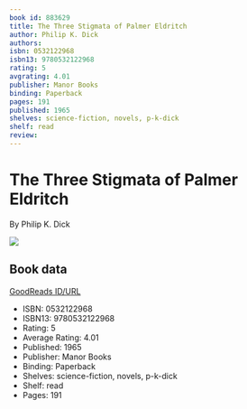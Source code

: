 ```yaml
---
book id: 883629
title: The Three Stigmata of Palmer Eldritch
author: Philip K. Dick
authors: 
isbn: 0532122968
isbn13: 9780532122968
rating: 5
avgrating: 4.01
publisher: Manor Books
binding: Paperback
pages: 191
published: 1965
shelves: science-fiction, novels, p-k-dick
shelf: read
review: 
---
```


# The Three Stigmata of Palmer Eldritch

By Philip K. Dick

![](https://i.gr-assets.com/images/S/compressed.photo.goodreads.com/books/1229307995l/883629.jpg)

## Book data

[GoodReads ID/URL](https://www.goodreads.com/book/show/883629)

- ISBN: 0532122968
- ISBN13: 9780532122968
- Rating: 5
- Average Rating: 4.01
- Published: 1965
- Publisher: Manor Books
- Binding: Paperback
- Shelves: science-fiction, novels, p-k-dick
- Shelf: read
- Pages: 191

